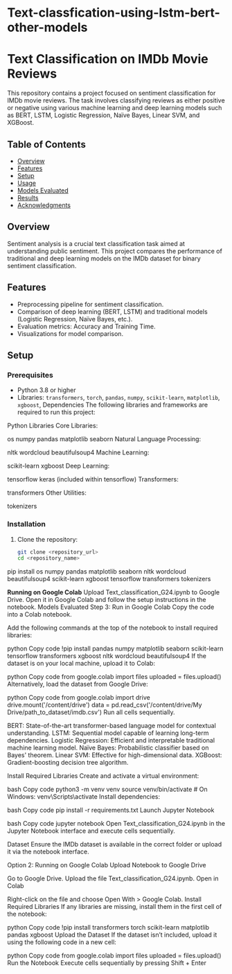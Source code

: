 # Text-classfication-using-lstm-bert-other-models
# Text Classification on IMDb Movie Reviews

This repository contains a project focused on sentiment classification for IMDb movie reviews. The task involves classifying reviews as either positive or negative using various machine learning and deep learning models such as BERT, LSTM, Logistic Regression, Naïve Bayes, Linear SVM, and XGBoost.

## Table of Contents
- [Overview](#overview)
- [Features](#features)
- [Setup](#setup)
- [Usage](#usage)
- [Models Evaluated](#models-evaluated)
- [Results](#results)
- [Acknowledgments](#acknowledgments)

## Overview
Sentiment analysis is a crucial text classification task aimed at understanding public sentiment. This project compares the performance of traditional and deep learning models on the IMDb dataset for binary sentiment classification.

## Features
- Preprocessing pipeline for sentiment classification.
- Comparison of deep learning (BERT, LSTM) and traditional models (Logistic Regression, Naïve Bayes, etc.).
- Evaluation metrics: Accuracy and Training Time.
- Visualizations for model comparison.

## Setup

### Prerequisites
- Python 3.8 or higher
- Libraries: `transformers`, `torch`, `pandas`, `numpy`, `scikit-learn`, `matplotlib`, `xgboost`, 
Dependencies
The following libraries and frameworks are required to run this project:

Python Libraries
Core Libraries:

os
numpy
pandas
matplotlib
seaborn
Natural Language Processing:

nltk
wordcloud
beautifulsoup4
Machine Learning:

scikit-learn
xgboost
Deep Learning:

tensorflow
keras (included within tensorflow)
Transformers:

transformers
Other Utilities:

tokenizers
### Installation
1. Clone the repository:
   ```bash
   git clone <repository_url>
   cd <repository_name>

pip install os numpy pandas matplotlib seaborn nltk wordcloud beautifulsoup4 scikit-learn xgboost tensorflow transformers tokenizers


**Running on Google Colab**
Upload Text_classification_G24.ipynb to Google Drive.
Open it in Google Colab and follow the setup instructions in the notebook.
Models Evaluated
Step 3: Run in Google Colab
Copy the code into a Colab notebook.

Add the following commands at the top of the notebook to install required libraries:

python
Copy code
!pip install pandas numpy matplotlib seaborn scikit-learn tensorflow transformers xgboost nltk wordcloud beautifulsoup4
If the dataset is on your local machine, upload it to Colab:

python
Copy code
from google.colab import files
uploaded = files.upload()
Alternatively, load the dataset from Google Drive:

python
Copy code
from google.colab import drive
drive.mount('/content/drive')
data = pd.read_csv('/content/drive/My Drive/path_to_dataset/imdb.csv')
Run all cells sequentially.


BERT: State-of-the-art transformer-based language model for contextual understanding.
LSTM: Sequential model capable of learning long-term dependencies.
Logistic Regression: Efficient and interpretable traditional machine learning model.
Naïve Bayes: Probabilistic classifier based on Bayes' theorem.
Linear SVM: Effective for high-dimensional data.
XGBoost: Gradient-boosting decision tree algorithm.

Install Required Libraries Create and activate a virtual environment:

bash
Copy code
python3 -m venv venv
source venv/bin/activate  # On Windows: venv\Scripts\activate
Install dependencies:

bash
Copy code
pip install -r requirements.txt
Launch Jupyter Notebook

bash
Copy code
jupyter notebook
Open Text_classification_G24.ipynb in the Jupyter Notebook interface and execute cells sequentially.

Dataset Ensure the IMDb dataset is available in the correct folder or upload it via the notebook interface.

Option 2: Running on Google Colab
Upload Notebook to Google Drive

Go to Google Drive.
Upload the file Text_classification_G24.ipynb.
Open in Colab

Right-click on the file and choose Open With > Google Colab.
Install Required Libraries If any libraries are missing, install them in the first cell of the notebook:

python
Copy code
!pip install transformers torch scikit-learn matplotlib pandas xgboost
Upload the Dataset If the dataset isn’t included, upload it using the following code in a new cell:

python
Copy code
from google.colab import files
uploaded = files.upload()
Run the Notebook Execute cells sequentially by pressing Shift + Enter

